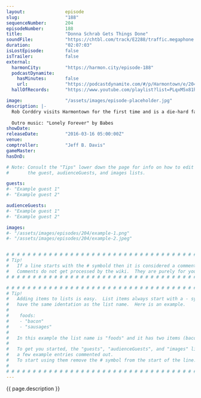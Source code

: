 ```yaml
---
layout:               episode
slug:                 "188"
sequenceNumber:       204
episodeNumber:        188
title:                "Donna Schrab Gets Things Done"
soundFile:            "https://chtbl.com/track/E2288/traffic.megaphone.fm/STA7659970412.mp3?updated=1560382687"
duration:             "02:07:03"
isLostEpisode:        false
isTrailer:            false
external:
  harmonCity:         "https://harmon.city/episode-188"
  podcastDynamite:
    hasMinutes:       false
    url:              "https://podcastdynamite.com/#/p/Harmontown/e/204/188"
  hallOfRecords:      "https://www.youtube.com/playlist?list=PLqxM5x81hNOYkoxNRn8sw8ou-o78nZMXW"

image:                "/assets/images/episode-placeholder.jpg"
description: |-
  Rob Corddry visits Harmontown for the first time and is a die-hard fan, everyone falls in love with him. Later we meet Rob Schrab's parents!
  
  Outro music: "Lonely Forever" by Babes
showDate:             
releaseDate:          "2016-03-16 05:00:00Z"
venue:                
comptroller:          "Jeff B. Davis"
gameMaster:           
hasDnD:               

# Note: Consult the "Tips" lower down the page for info on how to edit
#       the guest, audienceGuests, and images lists.

guests:
#- "Example guest 1"
#- "Example guest 2"

audienceGuests:
#- "Example guest 1"
#- "Example guest 2"

images:
#- "/assets/images/episodes/204/example-1.png"
#- "/assets/images/episodes/204/example-2.jpeg"


# # # # # # # # # # # # # # # # # # # # # # # # # # # # # # # # # # # # # # # # # # # # #
# Tip!
#   If a line starts with the # symbold then it is considered a comment.
#   Comments do not get processed by the wiki.  They are purely for your information.
# # # # # # # # # # # # # # # # # # # # # # # # # # # # # # # # # # # # # # # # # # # # #

# # # # # # # # # # # # # # # # # # # # # # # # # # # # # # # # # # # # # # # # # # # # #
# Tip!
#   Adding items to lists is easy.  List items always start with a - symbol and have
#   have the same identation as the list name.  Here is an example.
#
#    foods:
#    - "bacon"
#    - "sausages"
#
#   In this example the list name is "foods" and it has two items (bacon, and sausages).
#
#   To get you started, the "guests", "audienceGuests", and "images" lists below have
#   a few example entries commented out.
#   To start using them remove the # symbol from the start of the line.
#
# # # # # # # # # # # # # # # # # # # # # # # # # # # # # # # # # # # # # # # # # # # # #
---
```


<!-- The episode description will be rendered here -->
{{ page.description }}

<!-- Add your content BELOW here -->
<!-- vvvvvvvvvvvvvvvvvvvvvvvvvvv -->




<!-- ^^^^^^^^^^^^^^^^^^^^^^^^^^^ -->
<!-- Add your content ABOVE here -->

<!-- The episode gallery will be rendered here -->
